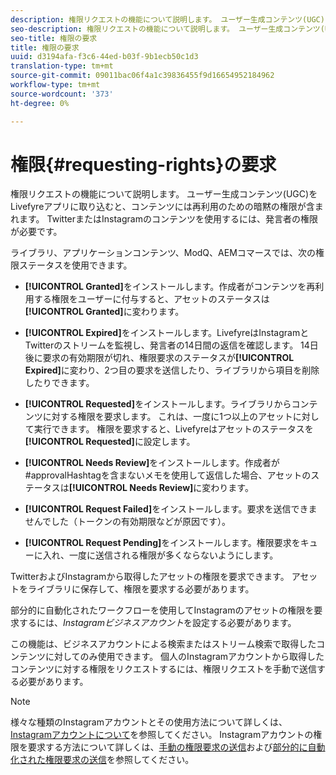 ```yaml
---
description: 権限リクエストの機能について説明します。 ユーザー生成コンテンツ(UGC)をLivefyreアプリに取り込むと、コンテンツには再利用のための暗黙の権限が含まれます。 TwitterまたはInstagramのコンテンツを使用するには、発言者の権限が必要です。
seo-description: 権限リクエストの機能について説明します。 ユーザー生成コンテンツ(UGC)をLivefyreアプリに取り込むと、コンテンツには再利用のための暗黙の権限が含まれます。 TwitterまたはInstagramのコンテンツを使用するには、発言者の権限が必要です。
seo-title: 権限の要求
title: 権限の要求
uuid: d3194afa-f3c6-44ed-b03f-9b1ecb50c1d3
translation-type: tm+mt
source-git-commit: 09011bac06f4a1c39836455f9d16654952184962
workflow-type: tm+mt
source-wordcount: '373'
ht-degree: 0%

---
```



# 権限{#requesting-rights}の要求

権限リクエストの機能について説明します。 ユーザー生成コンテンツ(UGC)をLivefyreアプリに取り込むと、コンテンツには再利用のための暗黙の権限が含まれます。 TwitterまたはInstagramのコンテンツを使用するには、発言者の権限が必要です。

ライブラリ、アプリケーションコンテンツ、ModQ、AEMコマースでは、次の権限ステータスを使用できます。

* **[!UICONTROL Granted]**&#x200B;をインストールします。作成者がコンテンツを再利用する権限をユーザーに付与すると、アセットのステータスは&#x200B;**[!UICONTROL Granted]**&#x200B;に変わります。

* **[!UICONTROL Expired]**&#x200B;をインストールします。LivefyreはInstagramとTwitterのストリームを監視し、発言者の14日間の返信を確認します。 14日後に要求の有効期限が切れ、権限要求のステータスが&#x200B;**[!UICONTROL Expired]**&#x200B;に変わり、2つ目の要求を送信したり、ライブラリから項目を削除したりできます。
* **[!UICONTROL Requested]**&#x200B;をインストールします。ライブラリからコンテンツに対する権限を要求します。 これは、一度に1つ以上のアセットに対して実行できます。 権限を要求すると、Livefyreはアセットのステータスを&#x200B;**[!UICONTROL Requested]**&#x200B;に設定します。
* **[!UICONTROL Needs Review]**&#x200B;をインストールします。作成者が#approvalHashtagを含まないメモを使用して返信した場合、アセットのステータスは&#x200B;**[!UICONTROL Needs Review]**&#x200B;に変わります。

* **[!UICONTROL Request Failed]**&#x200B;をインストールします。要求を送信できませんでした（トークンの有効期限などが原因です）。
* **[!UICONTROL Request Pending]**&#x200B;をインストールします。権限要求をキューに入れ、一度に送信される権限が多くならないようにします。

TwitterおよびInstagramから取得したアセットの権限を要求できます。 アセットをライブラリに保存して、権限を要求する必要があります。

部分的に自動化されたワークフローを使用してInstagramのアセットの権限を要求するには、*Instagramビジネスアカウント*&#x200B;を設定する必要があります。

この機能は、ビジネスアカウントによる検索またはストリーム検索で取得したコンテンツに対してのみ使用できます。 個人のInstagramアカウントから取得したコンテンツに対する権限をリクエストするには、権限リクエストを手動で送信する必要があります。

>[!NOTE]
>
>様々な種類のInstagramアカウントとその使用方法について詳しくは、[Instagramアカウントについて](/help/using/c-users-creating-accounts-with-studio-access/t-configure-social-accout-instagram/c-about-instagram-accounts.md#c_about_instagram_accounts)を参照してください。 Instagramアカウントの権限を要求する方法について詳しくは、[手動の権限要求の送信](/help/using/c-how-requesting-rights-works/c-send-instagram-manual-rights-request.md#c_send_instagram_manual_rights_request)および[部分的に自動化された権限要求の送信](/help/using/c-how-requesting-rights-works/c-send-an-instagram-rights-request-from-the-library.md#c_send_an_instagram_rights_request_from_the_library)を参照してください。


